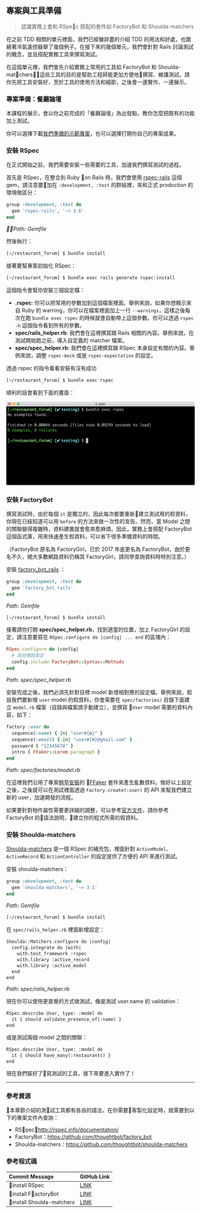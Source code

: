 ## 專案與工具準備
> 認識實務上會和 RSpec 搭配的套件如 FactoryBot 和 Shoulda-matchers

在之前 TDD 相關的單元裡面，我們已經蠻詳盡的介紹 TDD 的用法和好處，也圍繞著冷氣遙控器舉了幾個例子。在接下來的幾個單元，我們會針對 Rails 討論測試的概念，並且搭配實務工具來撰寫測試。

在這個單元裡，我們會先介紹實務上常用的工具如 FactoryBot 和 Shoulda-matchers，這些工具的目的是幫助工程師能更加方便地撰寫、維護測試，請你先把工具安裝好，至於工具的使用方法和細節，之後會一邊實作、一邊展示。

### 專案準備：餐廳論壇

本課程的展示，會以你之前完成的「餐廳論壇」為出發點，教你怎麼把既有的功能加上測試。

你可以選擇下載[我們準備的示範專案](https://github.com/ALPHACamp/restaurant-forum-testing)，也可以選擇打開你自己的專案成果。

### 安裝 RSpec

在正式開始之前，我們需要安裝一些需要的工具，加速我們撰寫測試的過程。

首先是 RSpec，在整合到 Ruby on Rails 時，我們會使用 [rspec-rails](https://github.com/rspec/rspec-rails) 這個 gem，請注意要加在 `:development, :test` 的群組裡，來和正式 production 的環境做區分：

```ruby
group :development, :test do
  gem 'rspec-rails', '~> 3.6'
end
```
*Path: Gemfile*


然後執行：
```bash
[~/restaurant_forum] $ bundle install
```

接著要幫專案初始化 RSpec：

```bash
[~/restaurant_forum] $ bundle exec rails generate rspec:install
```

這個指令會幫你安裝三個設定檔：

- **.rspec**: 你可以把常用的參數加到這個檔案裡面。舉例來說，如果你想顯示來自 Ruby 的 warning，你可以在檔案裡面加上一行 `--warnings`，這樣之後每次在跑 `bundle exec rspec` 的時候就會自動帶上這個參數。你可以透過 `rspec -h` 這個指令看到所有的參數。
- **spec/rails_helper.rb**: 我們會在這裡撰寫跟 Rails 相關的內容。舉例來說，在測試開始跑之前，導入自定義的 matcher 檔案。
- **spec/spec_helper.rb**: 我們會在這裡撰寫跟 RSpec 本身設定有關的內容。舉例來說，調整 `rspec-mock` 或是 `rspec-expectation` 的設定。

透過 rspec 的指令看看安裝有沒有成功

```bash
[~/restaurant_forum] $ bundle exec rspec
```

順利的話會看到下面的畫面：

![image](images/01-install-check.png)

### 安裝 FactoryBot

撰寫測試時，由於每個 `it` 是獨立的，因此每次都要重新建立測試用的假資料，你現在已經知道可以用 `before` 的方法來做一次性的宣告。然而，當 Model 之間的關聯變得複雜時，資料建置就會愈來愈麻煩。因此，實務上會搭配 FactoryBot 這個函式庫，用來快速產生假資料，可以省下很多準備資料的時間。

（FactoryBot 原名為 FactoryGirl，已於 2017 年底更名為 FactoryBot，由於更名不久，絕大多數網路資料仍稱其 FactoryGirl，請同學查詢資料時特別注意。）

安裝 [factory_bot_rails](https://github.com/thoughtbot/factory_bot_rails) ：

```ruby
group :development, :test do
  gem 'factory_bot_rails'
end
```
*Path: Gemfile*

```bash
[~/restaurant_forum] $ bundle install
```

接著請你打開 **spec/spec_helper.rb**，找到適當的位置，加上 FactoryGirl 的設定，請注意要寫在 `RSpec.configure do |config| ... end` 的區塊內：

```ruby
RSpec.configure do |config|
  # 其他預設設定
  config.include FactoryBot::Syntax::Methods
end
```
*Path: spec/spec_helper.rb*

安裝完成之後，我們必須先針對目標 model 新增相對應的設定檔。舉例來說，假設我們要新增 `user` model 的假資料，你會需要在 `spec/factories/` 目錄下面建立 `model.rb` 檔案（目錄與檔案請手動建立），並撰寫 `User` model 需要的資料內容，如下：

```ruby
factory :user do
  sequence(:name) { |n| "user#{n}" }
  sequence(:email) { |n| "user#{n}@gmail.com" }
  password { "12345678" }
  intro { FFaker::Lorem.paragraph }
end
```
*Path: spec/factories/model.rb*

在這裡我們沿用了專案[稍早安裝](https://lighthouse.alphacamp.co/units/426)的 [FFaker](https://github.com/ffaker/ffaker) 套件來產生亂數資料。做好以上設定之後，之後就可以在測試裡面透過 `Factory.create(:user)` 的 API 來幫我們建立新的 user，加速開發的流程。

如果要針對物件屬性需要更詳細的調整，可以參考[官方文件](https://github.com/thoughtbot/factory_bot/blob/master/GETTING_STARTED.md#configure-your-test-suite)，請你參考 FactoryBot 的語法說明，建立你的程式所需的假資料。

### 安裝 Shoulda-matchers

[Shoulda-matchers](https://github.com/thoughtbot/shoulda-matchers) 是一個 RSpec 的補充包，裡面針對 `ActiveModel`、`ActiveRecord` 和 `ActionController` 的設定提供了方便的 API 來進行測試。

安裝 shoulda-matchers：

```ruby
group :development, :test do
  gem 'shoulda-matchers', '~> 3.1'
end
```
*Path: Gemfile*


```bash
[~/restaurant_forum] $ bundle install
```

在 `spec/rails_helper.rb` 裡面新增設定：

```
Shoulda::Matchers.configure do |config|
  config.integrate do |with|
    with.test_framework :rspec
    with.library :active_record
    with.library :active_model
  end
end
```
*Path: spec/rails_helper.rb*


現在你可以使用更直覺的方式做測試，像是測試 user.name 的 validation：

```
RSpec.describe User, type: :model do
  it { should validate_presence_of(:name) }
end
```

或是測試兩個 model 之間的關聯：

```
RSpec.describe User, type: :model do
  it { should have_many(:restaurants) }
end
```

現在我們裝好了寫測試的工具，接下來要進入實作了！

---

### 參考資源

本章節介紹的測試工具都有各自的語法，在你需要客製化設定時，就需要到以下的專案文件內查詢：

- RSpec：http://rspec.info/documentation/
- FactoryBot：https://github.com/thoughtbot/factory_bot
- Shoulda-matchers：https://github.com/thoughtbot/shoulda-matchers

### 參考程式碼

|Commit Message|GitHub Link|
|:------|:------|
|install RSpec|[LINK]()|
|install FactoryBot|[LINK]()|
|install Shoulda-matchers|[LINK]()|
